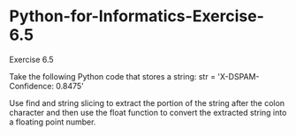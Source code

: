# Python-for-Informatics-Exercise-6.5

Exercise 6.5

Take the following Python code that stores a string: str = 'X-DSPAM-Confidence: 0.8475'

Use find and string slicing to extract the portion of the string after the colon
character and then use the float function to convert the extracted string into a
floating point number.
